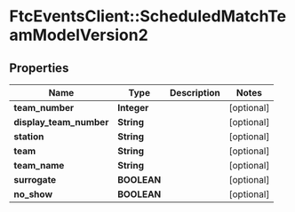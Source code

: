 # FtcEventsClient::ScheduledMatchTeamModelVersion2

## Properties
Name | Type | Description | Notes
------------ | ------------- | ------------- | -------------
**team_number** | **Integer** |  | [optional] 
**display_team_number** | **String** |  | [optional] 
**station** | **String** |  | [optional] 
**team** | **String** |  | [optional] 
**team_name** | **String** |  | [optional] 
**surrogate** | **BOOLEAN** |  | [optional] 
**no_show** | **BOOLEAN** |  | [optional] 

